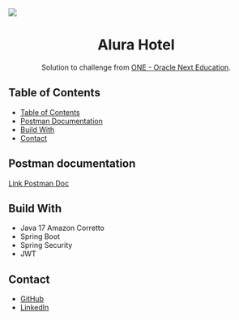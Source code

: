 <img src="https://i.imgur.com/3ps9Mds.png">
<h1 align="center">Alura Hotel</h1>

<div align="center">
   Solution to challenge from  <a href="https://www.oracle.com/ar/education/oracle-next-education/" target="_blank">ONE - Oracle Next Education</a>.
</div>

## Table of Contents

- [Table of Contents](#table-of-contents)
- [Postman Documentation](#postman-documentation)
- [Build With](#build-with)
- [Contact](#contact)

## Postman documentation

[Link Postman Doc](https://documenter.getpostman.com/view/18629492/2s83YYEjXi)

## Build With
* Java 17 Amazon Corretto
* Spring Boot
* Spring Security
* JWT

## Contact
* [GitHub](https://github.com/FrancoGL)
* [LinkedIn](https://www.linkedin.com/in/franco-lorca/)